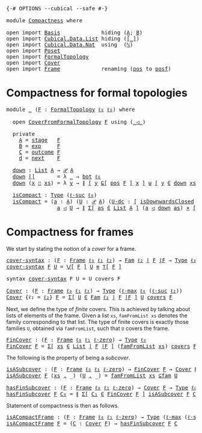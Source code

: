 <pre class="Agda"><a id="9" class="Symbol">{-#</a> <a id="13" class="Keyword">OPTIONS</a> <a id="21" class="Pragma">--cubical</a> <a id="31" class="Pragma">--safe</a> <a id="38" class="Symbol">#-}</a>

<a id="43" class="Keyword">module</a> <a id="50" href="Compactness.html" class="Module">Compactness</a> <a id="62" class="Keyword">where</a>

<a id="69" class="Keyword">open</a> <a id="74" class="Keyword">import</a> <a id="81" href="Basis.html" class="Module">Basis</a>             <a id="99" class="Keyword">hiding</a> <a id="106" class="Symbol">(</a><a id="107" href="Basis.html#2379" class="Generalizable">A</a><a id="108" class="Symbol">;</a> <a id="110" href="Basis.html#2396" class="Generalizable">B</a><a id="111" class="Symbol">)</a>
<a id="113" class="Keyword">open</a> <a id="118" class="Keyword">import</a> <a id="125" href="Cubical.Data.List.html" class="Module">Cubical.Data.List</a> <a id="143" class="Keyword">hiding</a> <a id="150" class="Symbol">(</a><a id="151" href="Cubical.Data.List.Base.html#256" class="Function Operator">[_]</a><a id="154" class="Symbol">)</a>
<a id="156" class="Keyword">open</a> <a id="161" class="Keyword">import</a> <a id="168" href="Cubical.Data.Nat.html" class="Module">Cubical.Data.Nat</a>  <a id="186" class="Keyword">using</a>  <a id="193" class="Symbol">(</a><a id="194" href="Cubical.Data.Nat.Base.html#227" class="Datatype">ℕ</a><a id="195" class="Symbol">)</a>
<a id="197" class="Keyword">open</a> <a id="202" class="Keyword">import</a> <a id="209" href="Poset.html" class="Module">Poset</a>
<a id="215" class="Keyword">open</a> <a id="220" class="Keyword">import</a> <a id="227" href="FormalTopology.html" class="Module">FormalTopology</a>
<a id="242" class="Keyword">open</a> <a id="247" class="Keyword">import</a> <a id="254" href="Cover.html" class="Module">Cover</a>
<a id="260" class="Keyword">open</a> <a id="265" class="Keyword">import</a> <a id="272" href="Frame.html" class="Module">Frame</a>             <a id="290" class="Keyword">renaming</a> <a id="299" class="Symbol">(</a><a id="300" href="Frame.html#3968" class="Function">pos</a> <a id="304" class="Symbol">to</a> <a id="pos"></a><a id="307" href="Compactness.html#307" class="Function">posf</a><a id="311" class="Symbol">)</a>
</pre>
# Compactness for formal topologies

<pre class="Agda"><a id="363" class="Keyword">module</a> <a id="370" href="Compactness.html#370" class="Module">_</a> <a id="372" class="Symbol">(</a><a id="373" href="Compactness.html#373" class="Bound">F</a> <a id="375" class="Symbol">:</a> <a id="377" href="FormalTopology.html#1345" class="Function">FormalTopology</a> <a id="392" href="Basis.html#2320" class="Generalizable">ℓ₀</a> <a id="395" href="Basis.html#2320" class="Generalizable">ℓ₀</a><a id="397" class="Symbol">)</a> <a id="399" class="Keyword">where</a>

  <a id="408" class="Keyword">open</a> <a id="413" href="Cover.html#378" class="Module">CoverFromFormalTopology</a> <a id="437" href="Compactness.html#373" class="Bound">F</a> <a id="439" class="Keyword">using</a> <a id="445" class="Symbol">(</a><a id="446" href="Cover.html#703" class="Datatype Operator">_◁_</a><a id="449" class="Symbol">)</a>

  <a id="454" class="Keyword">private</a>
    <a id="466" href="Compactness.html#466" class="Function">A</a> <a id="468" class="Symbol">=</a> <a id="470" href="FormalTopology.html#1665" class="Function">stage</a>   <a id="478" href="Compactness.html#373" class="Bound">F</a>
    <a id="484" href="Compactness.html#484" class="Function">B</a> <a id="486" class="Symbol">=</a> <a id="488" href="FormalTopology.html#1752" class="Function">exp</a>     <a id="496" href="Compactness.html#373" class="Bound">F</a>
    <a id="502" href="Compactness.html#502" class="Function">C</a> <a id="504" class="Symbol">=</a> <a id="506" href="FormalTopology.html#1852" class="Function">outcome</a> <a id="514" href="Compactness.html#373" class="Bound">F</a>
    <a id="520" href="Compactness.html#520" class="Function">d</a> <a id="522" class="Symbol">=</a> <a id="524" href="FormalTopology.html#1978" class="Function">next</a>    <a id="532" href="Compactness.html#373" class="Bound">F</a>

  <a id="537" href="Compactness.html#537" class="Function">down</a> <a id="542" class="Symbol">:</a> <a id="544" href="Agda.Builtin.List.html#148" class="Datatype">List</a> <a id="549" href="Compactness.html#466" class="Function">A</a> <a id="551" class="Symbol">→</a> <a id="553" href="Basis.html#3435" class="Function">𝒫</a> <a id="555" href="Compactness.html#466" class="Function">A</a>
  <a id="559" href="Compactness.html#537" class="Function">down</a> <a id="564" href="Agda.Builtin.List.html#185" class="InductiveConstructor">[]</a>       <a id="573" class="Symbol">=</a> <a id="575" class="Symbol">λ</a> <a id="577" href="Compactness.html#577" class="Bound">_</a> <a id="579" class="Symbol">→</a> <a id="581" href="Basis.html#2848" class="Function">bot</a> <a id="585" href="Compactness.html#392" class="Bound">ℓ₀</a>
  <a id="590" href="Compactness.html#537" class="Function">down</a> <a id="595" class="Symbol">(</a><a id="596" href="Compactness.html#596" class="Bound">x</a> <a id="598" href="Agda.Builtin.List.html#200" class="InductiveConstructor Operator">∷</a> <a id="600" href="Compactness.html#600" class="Bound">xs</a><a id="602" class="Symbol">)</a> <a id="604" class="Symbol">=</a> <a id="606" class="Symbol">λ</a> <a id="608" href="Compactness.html#608" class="Bound">y</a> <a id="610" class="Symbol">→</a> <a id="612" href="Basis.html#6152" class="Datatype Operator">∥</a> <a id="614" href="Cubical.Foundations.Logic.html#1299" class="Function Operator">[</a> <a id="616" href="Compactness.html#608" class="Bound">y</a> <a id="618" href="Poset.html#2551" class="Function">⊑[</a> <a id="621" href="FormalTopology.html#1525" class="Function">pos</a> <a id="625" href="Compactness.html#373" class="Bound">F</a> <a id="627" href="Poset.html#2551" class="Function">]</a> <a id="629" href="Compactness.html#596" class="Bound">x</a> <a id="631" href="Cubical.Foundations.Logic.html#1299" class="Function Operator">]</a> <a id="633" href="Cubical.Data.Sum.Base.html#226" class="Datatype Operator">⊎</a> <a id="635" href="Cubical.Foundations.Logic.html#1299" class="Function Operator">[</a> <a id="637" href="Compactness.html#608" class="Bound">y</a> <a id="639" href="Basis.html#3478" class="Function Operator">∈</a> <a id="641" href="Compactness.html#537" class="Function">down</a> <a id="646" href="Compactness.html#600" class="Bound">xs</a> <a id="649" href="Cubical.Foundations.Logic.html#1299" class="Function Operator">]</a> <a id="651" href="Basis.html#6152" class="Datatype Operator">∥</a> <a id="653" href="Agda.Builtin.Sigma.html#236" class="InductiveConstructor Operator">,</a> <a id="655" href="Basis.html#6239" class="Function">∥∥-prop</a> <a id="663" class="Symbol">_</a>

  <a id="668" href="Compactness.html#668" class="Function">isCompact</a> <a id="678" class="Symbol">:</a> <a id="680" href="Cubical.Core.Primitives.html#1230" class="Primitive">Type</a> <a id="685" class="Symbol">(</a><a id="686" href="Cubical.Core.Primitives.html#1174" class="Primitive">ℓ-suc</a> <a id="692" href="Compactness.html#392" class="Bound">ℓ₀</a><a id="694" class="Symbol">)</a>
  <a id="698" href="Compactness.html#668" class="Function">isCompact</a> <a id="708" class="Symbol">=</a> <a id="710" class="Symbol">(</a><a id="711" href="Compactness.html#711" class="Bound">a</a> <a id="713" class="Symbol">:</a> <a id="715" href="Compactness.html#466" class="Function">A</a><a id="716" class="Symbol">)</a> <a id="718" class="Symbol">(</a><a id="719" href="Compactness.html#719" class="Bound">U</a> <a id="721" class="Symbol">:</a> <a id="723" href="Basis.html#3435" class="Function">𝒫</a> <a id="725" href="Compactness.html#466" class="Function">A</a><a id="726" class="Symbol">)</a> <a id="728" class="Symbol">(</a><a id="729" href="Compactness.html#729" class="Bound">U-dc</a> <a id="734" class="Symbol">:</a> <a id="736" href="Cubical.Foundations.Logic.html#1299" class="Function Operator">[</a> <a id="738" href="Poset.html#6742" class="Function">isDownwardsClosed</a> <a id="756" class="Symbol">(</a><a id="757" href="FormalTopology.html#1525" class="Function">pos</a> <a id="761" href="Compactness.html#373" class="Bound">F</a><a id="762" class="Symbol">)</a> <a id="764" href="Compactness.html#719" class="Bound">U</a> <a id="766" href="Cubical.Foundations.Logic.html#1299" class="Function Operator">]</a><a id="767" class="Symbol">)</a> <a id="769" class="Symbol">→</a>
                <a id="787" href="Compactness.html#711" class="Bound">a</a> <a id="789" href="Cover.html#703" class="Datatype Operator">◁</a> <a id="791" href="Compactness.html#719" class="Bound">U</a> <a id="793" class="Symbol">→</a> <a id="795" href="Basis.html#6152" class="Datatype Operator">∥</a> <a id="797" href="Cubical.Core.Primitives.html#6302" class="Function">Σ[</a> <a id="800" href="Compactness.html#800" class="Bound">as</a> <a id="803" href="Cubical.Core.Primitives.html#6302" class="Function">∈</a> <a id="805" href="Agda.Builtin.List.html#148" class="Datatype">List</a> <a id="810" href="Compactness.html#466" class="Function">A</a> <a id="812" href="Cubical.Core.Primitives.html#6302" class="Function">]</a> <a id="814" class="Symbol">(</a><a id="815" href="Compactness.html#711" class="Bound">a</a> <a id="817" href="Cover.html#703" class="Datatype Operator">◁</a> <a id="819" href="Compactness.html#537" class="Function">down</a> <a id="824" href="Compactness.html#800" class="Bound">as</a><a id="826" class="Symbol">)</a> <a id="828" href="Cubical.Data.Sigma.Base.html#489" class="Function Operator">×</a> <a id="830" href="Cubical.Foundations.Logic.html#1299" class="Function Operator">[</a> <a id="832" href="Compactness.html#537" class="Function">down</a> <a id="837" href="Compactness.html#800" class="Bound">as</a> <a id="840" href="Basis.html#3811" class="Function Operator">⊆</a> <a id="842" href="Compactness.html#719" class="Bound">U</a> <a id="844" href="Cubical.Foundations.Logic.html#1299" class="Function Operator">]</a> <a id="846" href="Basis.html#6152" class="Datatype Operator">∥</a>
</pre>
# Compactness for frames

We start by stating the notion of a *cover* for a frame.

<pre class="Agda"><a id="cover-syntax"></a><a id="945" href="Compactness.html#945" class="Function">cover-syntax</a> <a id="958" class="Symbol">:</a> <a id="960" class="Symbol">(</a><a id="961" href="Compactness.html#961" class="Bound">F</a> <a id="963" class="Symbol">:</a> <a id="965" href="Frame.html#3701" class="Function">Frame</a> <a id="971" href="Basis.html#2320" class="Generalizable">ℓ₀</a> <a id="974" href="Basis.html#2323" class="Generalizable">ℓ₁</a> <a id="977" href="Basis.html#2326" class="Generalizable">ℓ₂</a><a id="979" class="Symbol">)</a> <a id="981" class="Symbol">→</a> <a id="983" href="Basis.html#4430" class="Function">Fam</a> <a id="987" href="Basis.html#2326" class="Generalizable">ℓ₂</a> <a id="990" href="Frame.html#3884" class="Function Operator">∣</a> <a id="992" href="Compactness.html#961" class="Bound">F</a> <a id="994" href="Frame.html#3884" class="Function Operator">∣F</a> <a id="997" class="Symbol">→</a> <a id="999" href="Cubical.Core.Primitives.html#1230" class="Primitive">Type</a> <a id="1004" href="Basis.html#2320" class="Generalizable">ℓ₀</a>
<a id="1007" href="Compactness.html#945" class="Function">cover-syntax</a> <a id="1020" href="Compactness.html#1020" class="Bound">F</a> <a id="1022" href="Compactness.html#1022" class="Bound">U</a> <a id="1024" class="Symbol">=</a> <a id="1026" href="Frame.html#4300" class="Function Operator">⋁[</a> <a id="1029" href="Compactness.html#1020" class="Bound">F</a> <a id="1031" href="Frame.html#4300" class="Function Operator">]</a> <a id="1033" href="Compactness.html#1022" class="Bound">U</a> <a id="1035" href="Agda.Builtin.Cubical.Path.html#381" class="Function Operator">≡</a> <a id="1037" href="Frame.html#4098" class="Function Operator">⊤[</a> <a id="1040" href="Compactness.html#1020" class="Bound">F</a> <a id="1042" href="Frame.html#4098" class="Function Operator">]</a>

<a id="1045" class="Keyword">syntax</a> <a id="1052" href="Compactness.html#945" class="Function">cover-syntax</a> <a id="1065" class="Bound">F</a> <a id="1067" class="Bound">U</a> <a id="1069" class="Symbol">=</a> <a id="1071" class="Bound">U</a> <a id="1073" class="Function">covers</a> <a id="1080" class="Bound">F</a>

<a id="Cover"></a><a id="1083" href="Compactness.html#1083" class="Function">Cover</a> <a id="1089" class="Symbol">:</a> <a id="1091" class="Symbol">(</a><a id="1092" href="Compactness.html#1092" class="Bound">F</a> <a id="1094" class="Symbol">:</a> <a id="1096" href="Frame.html#3701" class="Function">Frame</a> <a id="1102" href="Basis.html#2320" class="Generalizable">ℓ₀</a> <a id="1105" href="Basis.html#2323" class="Generalizable">ℓ₁</a> <a id="1108" href="Basis.html#2326" class="Generalizable">ℓ₂</a><a id="1110" class="Symbol">)</a> <a id="1112" class="Symbol">→</a> <a id="1114" href="Cubical.Core.Primitives.html#1230" class="Primitive">Type</a> <a id="1119" class="Symbol">(</a><a id="1120" href="Cubical.Core.Primitives.html#1202" class="Primitive">ℓ-max</a> <a id="1126" href="Basis.html#2320" class="Generalizable">ℓ₀</a> <a id="1129" class="Symbol">(</a><a id="1130" href="Cubical.Core.Primitives.html#1174" class="Primitive">ℓ-suc</a> <a id="1136" href="Basis.html#2326" class="Generalizable">ℓ₂</a><a id="1138" class="Symbol">))</a>
<a id="1141" href="Compactness.html#1083" class="Function">Cover</a> <a id="1147" class="Symbol">{</a><a id="1148" class="Argument">ℓ₂</a> <a id="1151" class="Symbol">=</a> <a id="1153" href="Compactness.html#1153" class="Bound">ℓ₂</a><a id="1155" class="Symbol">}</a> <a id="1157" href="Compactness.html#1157" class="Bound">F</a> <a id="1159" class="Symbol">=</a> <a id="1161" href="Cubical.Core.Primitives.html#6302" class="Function">Σ[</a> <a id="1164" href="Compactness.html#1164" class="Bound">U</a> <a id="1166" href="Cubical.Core.Primitives.html#6302" class="Function">∈</a> <a id="1168" href="Basis.html#4430" class="Function">Fam</a> <a id="1172" href="Compactness.html#1153" class="Bound">ℓ₂</a> <a id="1175" href="Frame.html#3884" class="Function Operator">∣</a> <a id="1177" href="Compactness.html#1157" class="Bound">F</a> <a id="1179" href="Frame.html#3884" class="Function Operator">∣F</a> <a id="1182" href="Cubical.Core.Primitives.html#6302" class="Function">]</a> <a id="1184" href="Compactness.html#1164" class="Bound">U</a> <a id="1186" href="Compactness.html#945" class="Function">covers</a> <a id="1193" href="Compactness.html#1157" class="Bound">F</a>
</pre>
Next, we define the type of *finite* covers. This is achieved by talking about lists of
elements of the frame. Given a list `xs`, `famFromList xs` denotes the family
corresponding to that list. The type of finite covers is exactly those families `U`,
obtained via `famFromList`, such that `U` covers the frame.

<pre class="Agda"><a id="FinCover"></a><a id="1520" href="Compactness.html#1520" class="Function">FinCover</a> <a id="1529" class="Symbol">:</a> <a id="1531" class="Symbol">(</a><a id="1532" href="Compactness.html#1532" class="Bound">F</a> <a id="1534" class="Symbol">:</a> <a id="1536" href="Frame.html#3701" class="Function">Frame</a> <a id="1542" href="Basis.html#2320" class="Generalizable">ℓ₀</a> <a id="1545" href="Basis.html#2323" class="Generalizable">ℓ₁</a> <a id="1548" href="Cubical.Core.Primitives.html#1145" class="Primitive">ℓ-zero</a><a id="1554" class="Symbol">)</a> <a id="1556" class="Symbol">→</a> <a id="1558" href="Cubical.Core.Primitives.html#1230" class="Primitive">Type</a> <a id="1563" href="Basis.html#2320" class="Generalizable">ℓ₀</a>
<a id="1566" href="Compactness.html#1520" class="Function">FinCover</a> <a id="1575" href="Compactness.html#1575" class="Bound">F</a> <a id="1577" class="Symbol">=</a> <a id="1579" href="Cubical.Core.Primitives.html#6302" class="Function">Σ[</a> <a id="1582" href="Compactness.html#1582" class="Bound">xs</a> <a id="1585" href="Cubical.Core.Primitives.html#6302" class="Function">∈</a> <a id="1587" href="Agda.Builtin.List.html#148" class="Datatype">List</a> <a id="1592" href="Frame.html#3884" class="Function Operator">∣</a> <a id="1594" href="Compactness.html#1575" class="Bound">F</a> <a id="1596" href="Frame.html#3884" class="Function Operator">∣F</a> <a id="1599" href="Cubical.Core.Primitives.html#6302" class="Function">]</a> <a id="1601" class="Symbol">(</a><a id="1602" href="Basis.html#6031" class="Function">famFromList</a> <a id="1614" href="Compactness.html#1582" class="Bound">xs</a><a id="1616" class="Symbol">)</a> <a id="1618" href="Compactness.html#945" class="Function">covers</a> <a id="1625" href="Compactness.html#1575" class="Bound">F</a>
</pre>
The following is the property of being a *subcover*.

<pre class="Agda"><a id="isASubcover"></a><a id="1694" href="Compactness.html#1694" class="Function">isASubcover</a> <a id="1706" class="Symbol">:</a> <a id="1708" class="Symbol">(</a><a id="1709" href="Compactness.html#1709" class="Bound">F</a> <a id="1711" class="Symbol">:</a> <a id="1713" href="Frame.html#3701" class="Function">Frame</a> <a id="1719" href="Basis.html#2320" class="Generalizable">ℓ₀</a> <a id="1722" href="Basis.html#2323" class="Generalizable">ℓ₁</a> <a id="1725" href="Cubical.Core.Primitives.html#1145" class="Primitive">ℓ-zero</a><a id="1731" class="Symbol">)</a> <a id="1733" class="Symbol">→</a> <a id="1735" href="Compactness.html#1520" class="Function">FinCover</a> <a id="1744" href="Compactness.html#1709" class="Bound">F</a> <a id="1746" class="Symbol">→</a> <a id="1748" href="Compactness.html#1083" class="Function">Cover</a> <a id="1754" href="Compactness.html#1709" class="Bound">F</a> <a id="1756" class="Symbol">→</a> <a id="1758" href="Cubical.Core.Primitives.html#1230" class="Primitive">Type</a> <a id="1763" href="Basis.html#2320" class="Generalizable">ℓ₀</a>
<a id="1766" href="Compactness.html#1694" class="Function">isASubcover</a> <a id="1778" href="Compactness.html#1778" class="Bound">F</a> <a id="1780" class="Symbol">(</a><a id="1781" href="Compactness.html#1781" class="Bound">xs</a> <a id="1784" href="Agda.Builtin.Sigma.html#236" class="InductiveConstructor Operator">,</a> <a id="1786" class="Symbol">_)</a> <a id="1789" class="Symbol">(</a><a id="1790" href="Compactness.html#1790" class="Bound">U</a> <a id="1792" href="Agda.Builtin.Sigma.html#236" class="InductiveConstructor Operator">,</a> <a id="1794" class="Symbol">_)</a> <a id="1797" class="Symbol">=</a> <a id="1799" href="Basis.html#6031" class="Function">famFromList</a> <a id="1811" href="Compactness.html#1781" class="Bound">xs</a> <a id="1814" href="Basis.html#4745" class="Function Operator">⊆fam</a> <a id="1819" href="Compactness.html#1790" class="Bound">U</a>

<a id="hasFinSubcover"></a><a id="1822" href="Compactness.html#1822" class="Function">hasFinSubcover</a> <a id="1837" class="Symbol">:</a> <a id="1839" class="Symbol">(</a><a id="1840" href="Compactness.html#1840" class="Bound">F</a> <a id="1842" class="Symbol">:</a> <a id="1844" href="Frame.html#3701" class="Function">Frame</a> <a id="1850" href="Basis.html#2320" class="Generalizable">ℓ₀</a> <a id="1853" href="Basis.html#2323" class="Generalizable">ℓ₁</a> <a id="1856" href="Cubical.Core.Primitives.html#1145" class="Primitive">ℓ-zero</a><a id="1862" class="Symbol">)</a> <a id="1864" class="Symbol">→</a> <a id="1866" href="Compactness.html#1083" class="Function">Cover</a> <a id="1872" href="Compactness.html#1840" class="Bound">F</a> <a id="1874" class="Symbol">→</a> <a id="1876" href="Cubical.Core.Primitives.html#1230" class="Primitive">Type</a> <a id="1881" href="Basis.html#2320" class="Generalizable">ℓ₀</a>
<a id="1884" href="Compactness.html#1822" class="Function">hasFinSubcover</a> <a id="1899" href="Compactness.html#1899" class="Bound">F</a> <a id="1901" href="Compactness.html#1901" class="Bound">C₀</a> <a id="1904" class="Symbol">=</a> <a id="1906" href="Basis.html#6152" class="Datatype Operator">∥</a> <a id="1908" href="Cubical.Core.Primitives.html#6302" class="Function">Σ[</a> <a id="1911" href="Compactness.html#1911" class="Bound">C₁</a> <a id="1914" href="Cubical.Core.Primitives.html#6302" class="Function">∈</a> <a id="1916" href="Compactness.html#1520" class="Function">FinCover</a> <a id="1925" href="Compactness.html#1899" class="Bound">F</a> <a id="1927" href="Cubical.Core.Primitives.html#6302" class="Function">]</a> <a id="1929" href="Compactness.html#1694" class="Function">isASubcover</a> <a id="1941" href="Compactness.html#1899" class="Bound">F</a> <a id="1943" href="Compactness.html#1911" class="Bound">C₁</a> <a id="1946" href="Compactness.html#1901" class="Bound">C₀</a> <a id="1949" href="Basis.html#6152" class="Datatype Operator">∥</a>
</pre>
Statement of compactness is then as follows.

<pre class="Agda"><a id="isACompactFrame"></a><a id="2010" href="Compactness.html#2010" class="Function">isACompactFrame</a> <a id="2026" class="Symbol">:</a> <a id="2028" class="Symbol">(</a><a id="2029" href="Compactness.html#2029" class="Bound">F</a> <a id="2031" class="Symbol">:</a> <a id="2033" href="Frame.html#3701" class="Function">Frame</a> <a id="2039" href="Basis.html#2320" class="Generalizable">ℓ₀</a> <a id="2042" href="Basis.html#2323" class="Generalizable">ℓ₁</a> <a id="2045" href="Cubical.Core.Primitives.html#1145" class="Primitive">ℓ-zero</a><a id="2051" class="Symbol">)</a> <a id="2053" class="Symbol">→</a> <a id="2055" href="Cubical.Core.Primitives.html#1230" class="Primitive">Type</a> <a id="2060" class="Symbol">(</a><a id="2061" href="Cubical.Core.Primitives.html#1202" class="Primitive">ℓ-max</a> <a id="2067" class="Symbol">(</a><a id="2068" href="Cubical.Core.Primitives.html#1174" class="Primitive">ℓ-suc</a> <a id="2074" href="Cubical.Core.Primitives.html#1145" class="Primitive">ℓ-zero</a><a id="2080" class="Symbol">)</a> <a id="2082" href="Basis.html#2320" class="Generalizable">ℓ₀</a><a id="2084" class="Symbol">)</a>
<a id="2086" href="Compactness.html#2010" class="Function">isACompactFrame</a> <a id="2102" href="Compactness.html#2102" class="Bound">F</a> <a id="2104" class="Symbol">=</a> <a id="2106" class="Symbol">(</a><a id="2107" href="Compactness.html#2107" class="Bound">C</a> <a id="2109" class="Symbol">:</a> <a id="2111" href="Compactness.html#1083" class="Function">Cover</a> <a id="2117" href="Compactness.html#2102" class="Bound">F</a><a id="2118" class="Symbol">)</a> <a id="2120" class="Symbol">→</a> <a id="2122" href="Compactness.html#1822" class="Function">hasFinSubcover</a> <a id="2137" href="Compactness.html#2102" class="Bound">F</a> <a id="2139" href="Compactness.html#2107" class="Bound">C</a>
</pre>